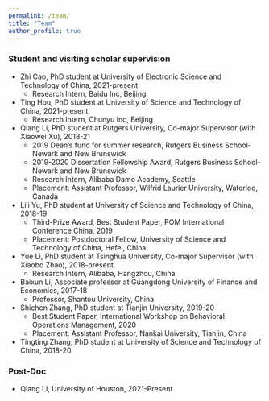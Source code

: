 ```yaml
---
permalink: /team/
title: "Team"
author_profile: true
---
```



### Student and visiting scholar supervision

* Zhi Cao, PhD student at University of Electronic Science and Technology of China, 2021-present 
   - Research Intern, Baidu Inc, Beijing 
* Ting Hou, PhD student at University of Science and Technology of China, 2021-present 
   - Research Intern, Chunyu Inc, Beijing 
* Qiang Li, PhD student at Rutgers University, Co-major Supervisor (with Xiaowei Xu), 2018-21  
  - 2019 Dean’s fund for summer research, Rutgers Business School-Newark and New Brunswick
  - 2019-2020 Dissertation Fellowship Award, Rutgers Business School-Newark and New Brunswick
  - Research Intern, Alibaba Damo Academy, Seattle
  - Placement: Assistant Professor, Wilfrid Laurier University, Waterloo, Canada
* Lili Yu, PhD student at University of Science and Technology of China, 2018-19 
  - Third-Prize Award, Best Student Paper, POM International Conference China, 2019
  - Placement: Postdoctoral Fellow, University of Science and Technology of China, Hefei, China
* Yue Li, PhD student at Tsinghua University, Co-major Supervisor (with Xiaobo Zhao), 2018-present
  - Research Intern, Alibaba, Hangzhou, China. 
* Baixun Li, Associate professor at Guangdong University of Finance and Economics, 2017-18
  - Professor, Shantou University, China
* Shichen Zhang, PhD student at Tianjin University, 2019-20
  - Best Student Paper, International Workshop on Behavioral Operations Management, 2020
  - Placement: Assistant Professor, Nankai University, Tianjin, China
* Tingting Zhang, PhD student at University of Science and Technology of China, 2018-20

### Post-Doc

* Qiang Li, University of Houston, 2021-Present   
 

